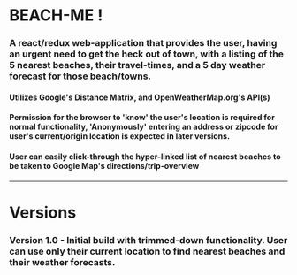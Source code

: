 # BEACH-ME !
### A react/redux web-application that provides the user, having an urgent need to get the heck out of town, with a listing of the 5 nearest beaches, their travel-times, and a 5 day weather forecast for those beach/towns.

#### Utilizes Google's Distance Matrix, and OpenWeatherMap.org's API(s)

#### Permission for the browser to 'know' the user's location is required for normal functionality, 'Anonymously' entering an address or zipcode for user's current/origin location is expected in later versions.

#### User can easily click-through the hyper-linked list of nearest beaches to be taken to Google Map's directions/trip-overview




---------------------------------------------------------------------------
# Versions

### Version 1.0 - Initial build with trimmed-down functionality. User can use only their current location to find nearest beaches and their weather forecasts. 
